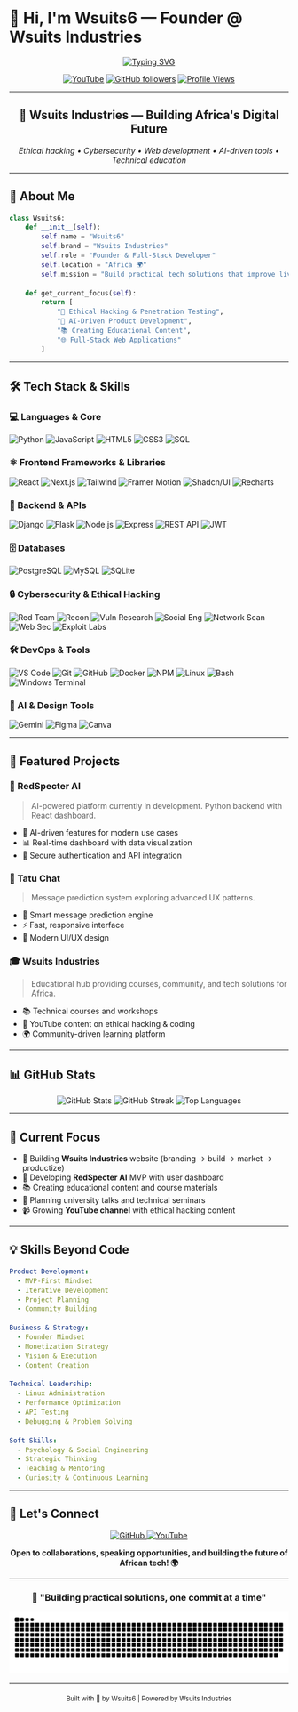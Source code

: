 # 👋 Hi, I'm Wsuits6 — Founder @ Wsuits Industries

<p align="center">
  <a href="https://git.io/typing-svg">
    <img src="https://readme-typing-svg.herokuapp.com?font=Fira+Code&weight=600&size=28&pause=1000&color=00FFB2&center=true&vCenter=true&width=800&lines=Hi%2C+I'm+Wsuits6+👨‍💻;Cybersecurity+%7C+Ethical+Hacking+%7C+Full-Stack+Dev;Building+Tech+Solutions+for+Africa+🌍;AI+Enthusiast+%7C+Community+Builder;Let's+Build+the+Future+Together+🚀" alt="Typing SVG" />
  </a>
</p>

<div align="center">
  
  [![YouTube](https://img.shields.io/badge/YouTube-FF0000?style=for-the-badge&logo=youtube&logoColor=white)](https://www.youtube.com/@wsuitsindustries)
  [![GitHub followers](https://img.shields.io/github/followers/wsuits6?style=for-the-badge&logo=github&logoColor=white&color=00FFB2)](https://github.com/wsuits6)
  [![Profile Views](https://komarev.com/ghpvc/?username=wsuits6&style=for-the-badge&color=00FFB2)](https://github.com/wsuits6)
  
</div>

---

<h2 align="center">🚀 Wsuits Industries — Building Africa's Digital Future</h2>

<p align="center">
  <em>Ethical hacking • Cybersecurity • Web development • AI-driven tools • Technical education</em>
</p>

---

## 🎯 About Me

```python
class Wsuits6:
    def __init__(self):
        self.name = "Wsuits6"
        self.brand = "Wsuits Industries"
        self.role = "Founder & Full-Stack Developer"
        self.location = "Africa 🌍"
        self.mission = "Build practical tech solutions that improve lives"
        
    def get_current_focus(self):
        return [
            "🔐 Ethical Hacking & Penetration Testing",
            "🤖 AI-Driven Product Development",
            "📚 Creating Educational Content",
            "🌐 Full-Stack Web Applications"
        ]
```

---

## 🛠️ Tech Stack & Skills

### 💻 Languages & Core
<p align="left">
  <img src="https://img.shields.io/badge/Python-3776AB?style=for-the-badge&logo=python&logoColor=white" alt="Python" />
  <img src="https://img.shields.io/badge/JavaScript-F7DF1E?style=for-the-badge&logo=javascript&logoColor=black" alt="JavaScript" />
  <img src="https://img.shields.io/badge/HTML5-E34F26?style=for-the-badge&logo=html5&logoColor=white" alt="HTML5" />
  <img src="https://img.shields.io/badge/CSS3-1572B6?style=for-the-badge&logo=css3&logoColor=white" alt="CSS3" />
  <img src="https://img.shields.io/badge/SQL-4479A1?style=for-the-badge&logo=mysql&logoColor=white" alt="SQL" />
</p>

### ⚛️ Frontend Frameworks & Libraries
<p align="left">
  <img src="https://img.shields.io/badge/React-20232A?style=for-the-badge&logo=react&logoColor=61DAFB" alt="React" />
  <img src="https://img.shields.io/badge/Next.js-000000?style=for-the-badge&logo=nextdotjs&logoColor=white" alt="Next.js" />
  <img src="https://img.shields.io/badge/Tailwind_CSS-38B2AC?style=for-the-badge&logo=tailwind-css&logoColor=white" alt="Tailwind" />
  <img src="https://img.shields.io/badge/Framer_Motion-0055FF?style=for-the-badge&logo=framer&logoColor=white" alt="Framer Motion" />
  <img src="https://img.shields.io/badge/shadcn/ui-000000?style=for-the-badge&logo=shadcnui&logoColor=white" alt="Shadcn/UI" />
  <img src="https://img.shields.io/badge/Recharts-FF6B6B?style=for-the-badge&logo=chartdotjs&logoColor=white" alt="Recharts" />
</p>

### 🔧 Backend & APIs
<p align="left">
  <img src="https://img.shields.io/badge/Django-092E20?style=for-the-badge&logo=django&logoColor=white" alt="Django" />
  <img src="https://img.shields.io/badge/Flask-000000?style=for-the-badge&logo=flask&logoColor=white" alt="Flask" />
  <img src="https://img.shields.io/badge/Node.js-339933?style=for-the-badge&logo=nodedotjs&logoColor=white" alt="Node.js" />
  <img src="https://img.shields.io/badge/Express-000000?style=for-the-badge&logo=express&logoColor=white" alt="Express" />
  <img src="https://img.shields.io/badge/REST_API-FF6C37?style=for-the-badge&logo=postman&logoColor=white" alt="REST API" />
  <img src="https://img.shields.io/badge/JWT-000000?style=for-the-badge&logo=jsonwebtokens&logoColor=white" alt="JWT" />
</p>

### 🗄️ Databases
<p align="left">
  <img src="https://img.shields.io/badge/PostgreSQL-316192?style=for-the-badge&logo=postgresql&logoColor=white" alt="PostgreSQL" />
  <img src="https://img.shields.io/badge/MySQL-4479A1?style=for-the-badge&logo=mysql&logoColor=white" alt="MySQL" />
  <img src="https://img.shields.io/badge/SQLite-07405E?style=for-the-badge&logo=sqlite&logoColor=white" alt="SQLite" />
</p>

### 🔒 Cybersecurity & Ethical Hacking
<p align="left">
  <img src="https://img.shields.io/badge/Red_Team-DC143C?style=for-the-badge&logo=kalilinux&logoColor=white" alt="Red Team" />
  <img src="https://img.shields.io/badge/Reconnaissance-FF6347?style=for-the-badge&logo=wireshark&logoColor=white" alt="Recon" />
  <img src="https://img.shields.io/badge/Vuln_Research-8B0000?style=for-the-badge&logo=hackerone&logoColor=white" alt="Vuln Research" />
  <img src="https://img.shields.io/badge/Social_Engineering-FF4500?style=for-the-badge&logo=thesocialnetwork&logoColor=white" alt="Social Eng" />
  <img src="https://img.shields.io/badge/Network_Scanning-4B0082?style=for-the-badge&logo=netdata&logoColor=white" alt="Network Scan" />
  <img src="https://img.shields.io/badge/Web_Security-000080?style=for-the-badge&logo=letsencrypt&logoColor=white" alt="Web Sec" />
  <img src="https://img.shields.io/badge/Exploit_Labs-8B008B?style=for-the-badge&logo=bugcrowd&logoColor=white" alt="Exploit Labs" />
</p>

### 🛠️ DevOps & Tools
<p align="left">
  <img src="https://img.shields.io/badge/VS_Code-007ACC?style=for-the-badge&logo=visualstudiocode&logoColor=white" alt="VS Code" />
  <img src="https://img.shields.io/badge/Git-F05032?style=for-the-badge&logo=git&logoColor=white" alt="Git" />
  <img src="https://img.shields.io/badge/GitHub-181717?style=for-the-badge&logo=github&logoColor=white" alt="GitHub" />
  <img src="https://img.shields.io/badge/Docker-2496ED?style=for-the-badge&logo=docker&logoColor=white" alt="Docker" />
  <img src="https://img.shields.io/badge/NPM-CB3837?style=for-the-badge&logo=npm&logoColor=white" alt="NPM" />
  <img src="https://img.shields.io/badge/Linux-FCC624?style=for-the-badge&logo=linux&logoColor=black" alt="Linux" />
  <img src="https://img.shields.io/badge/Bash-4EAA25?style=for-the-badge&logo=gnubash&logoColor=white" alt="Bash" />
  <img src="https://img.shields.io/badge/Windows_Terminal-4D4D4D?style=for-the-badge&logo=windowsterminal&logoColor=white" alt="Windows Terminal" />
</p>

### 🤖 AI & Design Tools
<p align="left">
  <img src="https://img.shields.io/badge/Gemini-8E75B2?style=for-the-badge&logo=googlegemini&logoColor=white" alt="Gemini" />
  <img src="https://img.shields.io/badge/Figma-F24E1E?style=for-the-badge&logo=figma&logoColor=white" alt="Figma" />
  <img src="https://img.shields.io/badge/Canva-00C4CC?style=for-the-badge&logo=canva&logoColor=white" alt="Canva" />
</p>

---

## 🚀 Featured Projects

### 🔴 RedSpecter AI
> AI-powered platform currently in development. Python backend with React dashboard.

- 🧠 AI-driven features for modern use cases
- 📊 Real-time dashboard with data visualization
- 🔐 Secure authentication and API integration

### 💬 Tatu Chat
> Message prediction system exploring advanced UX patterns.

- 🤖 Smart message prediction engine
- ⚡ Fast, responsive interface
- 🎨 Modern UI/UX design

### 🎓 Wsuits Industries
> Educational hub providing courses, community, and tech solutions for Africa.

- 📚 Technical courses and workshops
- 🎥 YouTube content on ethical hacking & coding
- 🌍 Community-driven learning platform

---

## 📊 GitHub Stats

<div align="center">
  
  <img src="https://github-readme-stats.vercel.app/api?username=wsuits6&show_icons=true&theme=radical&bg_color=0d1117&title_color=00FFB2&text_color=ffffff&icon_color=00FFB2&border_color=00FFB2" alt="GitHub Stats" />
  
  <img src="https://github-readme-streak-stats.herokuapp.com/?user=wsuits6&theme=radical&background=0d1117&ring=00FFB2&fire=00FFB2&currStreakLabel=00FFB2&border=00FFB2" alt="GitHub Streak" />
  
  <img src="https://github-readme-stats.vercel.app/api/top-langs/?username=wsuits6&layout=compact&theme=radical&bg_color=0d1117&title_color=00FFB2&text_color=ffffff&border_color=00FFB2" alt="Top Languages" />
  
</div>

---

## 🎯 Current Focus

- 🔨 Building **Wsuits Industries** website (branding → build → market → productize)
- 🤖 Developing **RedSpecter AI** MVP with user dashboard
- 📚 Creating educational content and course materials
- 🎤 Planning university talks and technical seminars
- 📹 Growing **YouTube channel** with ethical hacking content

---

## 💡 Skills Beyond Code

```yaml
Product Development:
  - MVP-First Mindset
  - Iterative Development
  - Project Planning
  - Community Building

Business & Strategy:
  - Founder Mindset
  - Monetization Strategy
  - Vision & Execution
  - Content Creation

Technical Leadership:
  - Linux Administration
  - Performance Optimization
  - API Testing
  - Debugging & Problem Solving

Soft Skills:
  - Psychology & Social Engineering
  - Strategic Thinking
  - Teaching & Mentoring
  - Curiosity & Continuous Learning
```

---

## 🤝 Let's Connect

<p align="center">
  <a href="https://github.com/wsuits6">
    <img src="https://img.shields.io/badge/GitHub-181717?style=for-the-badge&logo=github&logoColor=white" alt="GitHub" />
  </a>
  <a href="https://www.youtube.com/@wsuitsindustries">
    <img src="https://img.shields.io/badge/YouTube-FF0000?style=for-the-badge&logo=youtube&logoColor=white" alt="YouTube" />
  </a>
</p>

<p align="center">
  <strong>Open to collaborations, speaking opportunities, and building the future of African tech! 🌍</strong>
</p>

---

<div align="center">
  
  ### 💭 "Building practical solutions, one commit at a time"
  
  <img src="https://raw.githubusercontent.com/Platane/snk/output/github-contribution-grid-snake.svg" alt="Snake animation" />
  
</div>

---

<p align="center">
  <sub>Built with 💚 by Wsuits6 | Powered by Wsuits Industries</sub>
</p>
